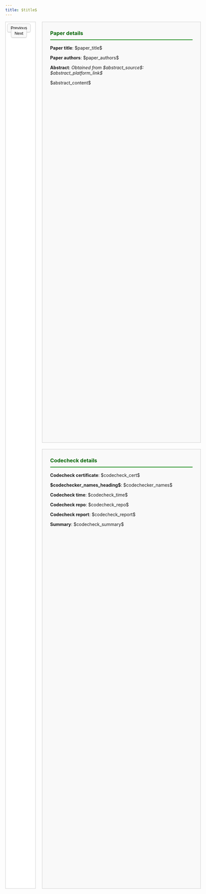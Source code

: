 ```yaml
---
title: $title$
---
```


<style>
  h1 {
    margin-bottom: 20px;
    color: darkgreen;
    text-align: center;
  }

  h3 {
    margin-top: 0;
    color: darkgreen;
    padding-bottom: 10px;
    border-bottom: 2px solid green;
  }

  .content-wrapper {
    display: flex;
    gap: 20px; /* Space between the image slider and the right content */
    /* align-items: stretch; */
  }

  /* Left side (Image slider) */
  .image-slider {
    border: 1px solid #ccc;
    padding: 5px;
    text-align: center;
    display: flex;
    flex-direction: column;
    justify-content: space-between;
    background-color: #fff;
    width: 100%; 
    height: 68vh; 
    flex-grow: 1; 
    background-size: contain;
    background-position: center top 10px;
    background-repeat: no-repeat;
    padding-top: 10px;
  }

  /* Buttons for image slider */
  .slider-buttons button {
    padding: 5px 10px;
    border-radius: 5px;
    border: 1px solid #ccc;
    background-color: #f9f9f9;
    box-shadow: 0 2px 2px rgba(0, 0, 0, 0.1);
    margin-right: 10px;
    margin-top: -10px;
    transition: background-color 0.3s ease, box-shadow 0.3s ease;
  }

  /* Effects when hovering over slider buttons */
  .slider-buttons button:hover {
    background-color: #e0e0e0;
    box-shadow: 0 4px 4px rgba(0, 0, 0, 0.2);
  }

  /* Right content container */
  .right-content {
    display: flex;
    flex-direction: column; /* Stack paper details and codecheck details vertically */
    gap: 20px; /* Space between paper details and codecheck details */
    flex-grow: 1; /* Take all available space */
  }

  /* Paper details and Codecheck details */
  .paper-details, .codecheck-details {
    padding: 25px;
    /* display: flex; 
    flex-direction: column;
    justify-content: center; */
    max-width: 550px;
    min-width: 450px;
    border: 1px solid #ccc;
    background-color: #f9f9f9;
    flex-grow: 1; /* Allow both sections to grow equally */
  }

  /* Style to handle long abstracts and summaries */
  .scrollable-text-box {
    max-height: 100px;
    overflow-y: auto;
    border: 1px solid #ddd;
    padding: 10px;
    background-color: #fff;
  }

</style>

<div class="content-wrapper">

  <div class="image-slider" id="image-slider">
  
  <!-- Buttons for changing the image -->
  <div class="slider-buttons" style="margin-top: 5px;">
  <button onclick="changeImage(-1)">Previous</button>
  <button onclick="changeImage(1)">Next</button>
  </div>
  
  </div>

  <!-- Right Side Content (Paper Details + Codecheck details) -->
  <div class="right-content">
    
  <!-- Paper Details Section -->
  <div class="paper-details">
  <h3>Paper details</h3>
  
  <p><strong>Paper title</strong>: $paper_title$</p>  
  <p><strong>Paper authors</strong>: $paper_authors$</p>  
  
  <!-- Abstract section -->
  <div id="abstract-section">
  <p><strong>Abstract</strong>: 
  <i>Obtained from $abstract_source$: $abstract_platform_link$</i>
  </p>
  <span id="abstract-content">$abstract_content$</span>
  <div class="scrollable-text-box" id="scrollable-text-box-abstract" style="display: none;">
  <p>$abstract_content$</p>
  </div>
  </div>
  </div>

  <!-- Codecheck Details Section -->
  <div class="codecheck-details">
  <h3 style="color: darkgreen; margin-top: 0;">Codecheck details</h3>
  <p><strong>Codecheck certificate</strong>: $codecheck_cert$</p>
  <p><strong>$codechecker_names_heading$</strong>: $codechecker_names$</p>
  <p><strong>Codecheck time</strong>: $codecheck_time$</p>  
  <p><strong>Codecheck repo</strong>: $codecheck_repo$</p>
  <p><strong>Codecheck report</strong>: $codecheck_report$</p>
  
  <!-- Summary -->
  <div id="summary-section">
  <p><strong>Summary</strong>: <span id="summary-content">$codecheck_summary$</span></p>
  <div class="scrollable-text-box" id="scrollable-text-box-summary" style="display: none;">
  <p>$codecheck_summary$</p>
  </div>
  </div>

  </div>

  </div>

</div>

<script>
// Dynamically insert the images array
$var_images$
var currentIndex = 0;

function changeImage(direction) {
  currentIndex += direction;
  if (currentIndex < 0) {
    currentIndex = images.length - 1;
  } else if (currentIndex >= images.length) {
    currentIndex = 0;
  }
  // Change the background image of the slider
  document.getElementById('image-slider').style.backgroundImage = `url(${images[currentIndex]})`;
}

// Setting the cert page 1 as the display image
changeImage(0);

function adjustContentDisplay(contentElement, boxElement, minHeight, sectionElement) {

  console.log("Checking content:", contentElement.textContent.trim());
  // Check if the content is empty, in which case we hide the section
  if (!contentElement.textContent.trim()) {
    sectionElement.style.display = 'none';  
    return; 
  }

  // Temporarily set content to block to measure height accurately
  contentElement.style.display = 'block';
  
  // Check the height of the content
  var contentHeight = contentElement.offsetHeight;
  
  // If the content exceeds minHeight, show the box element
  if (contentHeight > minHeight) {
    contentElement.style.display = 'none';  // Hide inline content
    boxElement.style.display = 'block';     // Show box content
  } else {
    contentElement.style.display = 'inline'; // Keep inline content visible
    boxElement.style.display = 'none';       // Hide box
  }
}

document.addEventListener("DOMContentLoaded", function() {
  // Adjust for the summary section
  var summarySection = document.getElementById("summary-section"); // The entire summary section container
  var summaryContent = document.getElementById("summary-content");
  var summaryBox = document.getElementById("scrollable-text-box-summary");
  var minHeightSummary = 100; // Minimum height for summary

  adjustContentDisplay(summaryContent, summaryBox, minHeightSummary, summarySection);

  // Adjust for the abstract section
  var abstractSection = document.getElementById("abstract-section"); // The entire abstract section container
  var abstractContent = document.getElementById("abstract-content");
  var abstractBox = document.getElementById("scrollable-text-box-abstract");
  var minHeightAbstract = 100; // Minimum height for abstract

  adjustContentDisplay(abstractContent, abstractBox, minHeightAbstract, abstractSection);
});

</script>
